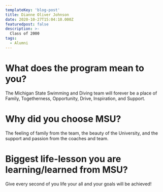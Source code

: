 ```yaml
---
templateKey: 'blog-post'
title: Dianne Oliver Johnson
date: 2020-10-27T15:04:10.000Z
featuredpost: false
description: >-
  Class of 2000
tags:
  - Alumni
---
```


# What does the program mean to you?
The Michigan State Swimming and Diving team will forever be a place of Family, Togetherness, Opportunity, Drive, Inspiration, and Support.


# Why did you choose MSU?
The feeling of family from the team, the beauty of the University, and the support and passion from the coaches and team. 

# Biggest life-lesson you are learning/learned from MSU?

Give every second of you life your all and your goals will be achieved!